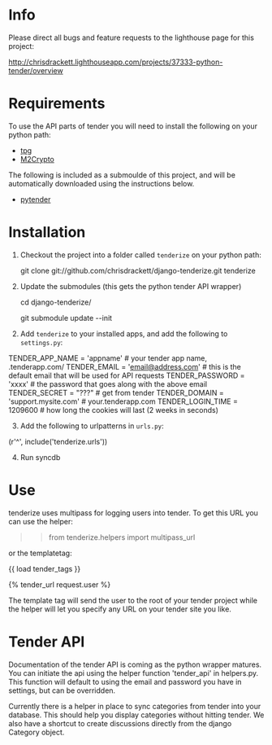 Info
====

Please direct all bugs and feature requests to the lighthouse page for this project:

http://chrisdrackett.lighthouseapp.com/projects/37333-python-tender/overview

Requirements
============

To use the API parts of tender you will need to install the following on your python path:

* [tpg](http://christophe.delord.free.fr/tpg/index.html)
* [M2Crypto](http://chandlerproject.org/bin/view/Projects/MeTooCrypto)

The following is included as a submoulde of this project, and will be automatically downloaded using the instructions below.

* [pytender](http://github.com/chrisdrackett/pytender)

Installation
============

1. Checkout the project into a folder called `tenderize` on your python path:

	git clone git://github.com/chrisdrackett/django-tenderize.git tenderize

2. Update the submodules (this gets the python tender API wrapper)

	cd django-tenderize/

	git submodule update --init

2) Add `tenderize` to your installed apps, and add the following to `settings.py`:

TENDER_APP_NAME = 'appname' # your tender app name, <appname>.tenderapp.com/
TENDER_EMAIL = 'email@address.com' # this is the default email that will be used for API requests
TENDER_PASSWORD = 'xxxx' # the password that goes along with the above email
TENDER_SECRET = "???" # get from tender
TENDER_DOMAIN = 'support.mysite.com' # your.tenderapp.com
TENDER_LOGIN_TIME = 1209600 # how long the cookies will last (2 weeks in seconds)

3) Add the following to urlpatterns in `urls.py`:

(r'^', include('tenderize.urls'))

4) Run syncdb

Use
===

tenderize uses multipass for logging users into tender. To get this URL you can use the helper:

>> from tenderize.helpers import multipass_url

or the templatetag:

{{ load tender_tags }}

{% tender_url request.user %}

The template tag will send the user to the root of your tender project while the helper will let you specify any URL on your tender site you like.

Tender API
============

Documentation of the tender API is coming as the python wrapper matures.
You can initiate the api using the helper function 'tender_api' in helpers.py.
This function will default to using the email and password you have in settings,
but can be overridden.

Currently there is a helper in place to sync categories from tender into your database.
This should help you display categories without hitting tender. We also have a shortcut
to create discussions directly from the django Category object.